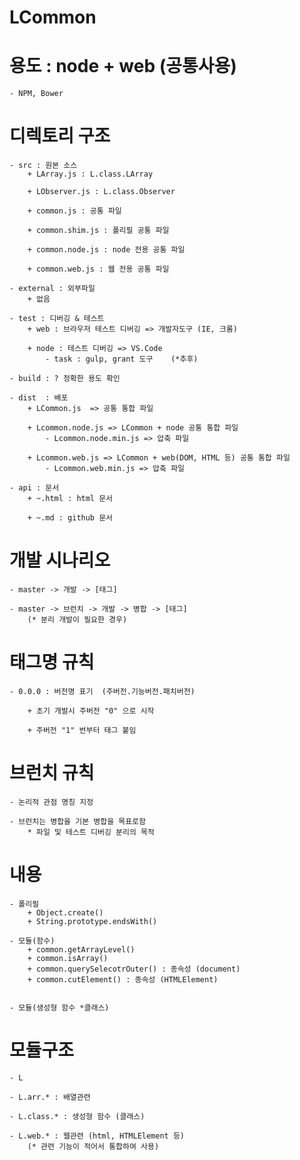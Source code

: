 # LCommon

# 용도 : node + web  (공통사용)
    - NPM, Bower

# 디렉토리 구조
    - src : 원본 소스
        + LArray.js : L.class.LArray
        
        + LObserver.js : L.class.Observer
        
        + common.js : 공통 파일

        + common.shim.js : 폴리필 공통 파일

        + common.node.js : node 전용 공통 파일

        + common.web.js : 웹 전용 공통 파일
        
    - external : 외부파일
        + 없음

    - test : 디버깅 & 테스트
        + web : 브라우저 테스트 디버깅 => 개발자도구 (IE, 크롬)

        + node : 테스트 디버깅 => VS.Code
            - task : gulp, grant 도구    (*추후)

    - build : ? 정확한 용도 확인

    - dist  : 배포
        + LCommon.js  => 공통 통합 파일

        + Lcommon.node.js => LCommon + node 공통 통합 파일
            - Lcommon.node.min.js => 압축 파일

        + Lcommon.web.js => LCommon + web(DOM, HTML 등) 공통 통합 파일        
            - Lcommon.web.min.js => 압축 파일
    
    - api : 문서
        + ~.html : html 문서   
        
        + ~.md : github 문서

# 개발 시나리오

    - master -> 개발 -> [태그]
    
    - master -> 브런치 -> 개발 -> 병합 -> [태그]
        (* 분리 개발이 필요한 경우)

# 태그명 규칙

    - 0.0.0 : 버전명 표기  (주버전.기능버전.패치버전)
    
        + 초기 개발시 주버전 "0" 으로 시작

        + 주버전 "1" 번부터 태그 붙임

# 브런치 규칙

    - 논리적 관점 명칭 지정

    - 브런치는 병합을 기본 병합을 목표로함
        * 파일 및 테스트 디버깅 분리의 목적

# 내용

    - 폴리필
        + Object.create()
        + String.prototype.endsWith()    

    - 모듈(함수)
        + common.getArrayLevel()
        + common.isArray()
        + common.querySelecotrOuter() : 종속성 (document)
        + common.cutElement() : 종속성 (HTMLElement) 
    

    - 모듈(생성형 함수 *클래스)

# 모듈구조
    - L

    - L.arr.* : 배열관련

    - L.class.* : 생성형 함수 (클래스)

    - L.web.* : 웹관련 (html, HTMLElement 등)
        (* 관련 기능이 적어서 통합하여 사용)
